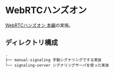 WebRTCハンズオン
================

[WebRTCハンズオン 本編](https://qiita.com/yusuke84/items/43a20e3b6c78ae9a8f6c)の実施。


ディレクトリ構成
----------------

```
.
├── manual-signaling 手動シグナリングでする実装
└── signaling-server シグナリングサーバを使った実装
```
